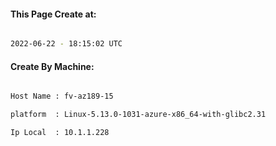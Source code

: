 
   
#### This Page Create at:

```bash

2022-06-22 - 18:15:02 UTC

```

#### Create By Machine:

```bash

Host Name : fv-az189-15

platform  : Linux-5.13.0-1031-azure-x86_64-with-glibc2.31

Ip Local  : 10.1.1.228

```

